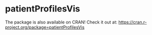 # patientProfilesVis

The package is also available on CRAN! 
Check it out at: https://cran.r-project.org/package=patientProfilesVis
